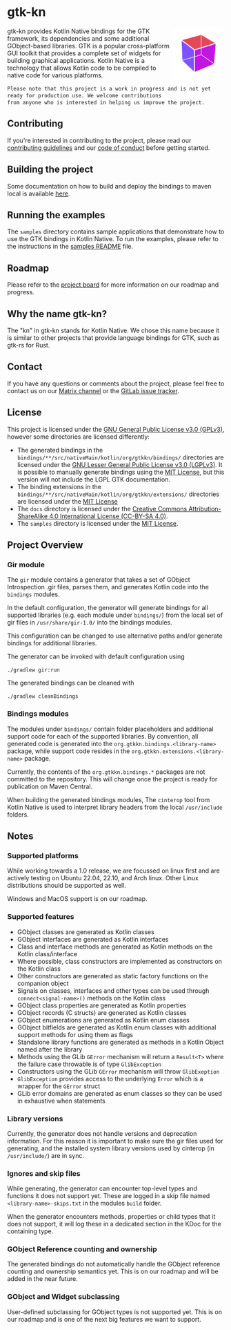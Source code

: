 # gtk-kn

<img src="art/gtk-kn_logo.png" width="120" align="right" hspace="0" />

gtk-kn provides Kotlin Native bindings for the GTK framework, its dependencies and some additional GObject-based libraries.
GTK is a popular cross-platform GUI toolkit that provides a complete set of widgets for building graphical applications.
Kotlin Native is a technology that allows Kotlin code to be compiled to native code for various platforms.

    Please note that this project is a work in progress and is not yet ready for production use. We welcome contributions
    from anyone who is interested in helping us improve the project.

## Contributing

If you're interested in contributing to the project, please read our [contributing guidelines](CONTRIBUTING.md) and
our [code of conduct](CODE_OF_CONDUCT.md) before getting started.

## Building the project

Some documentation on how to build and deploy the bindings to maven local is
available [here](docs/user-guide/deploy-on-mavenlocal.md).

## Running the examples

The `samples` directory contains sample applications that demonstrate how to use the GTK bindings in Kotlin Native. To
run the examples, please refer to the instructions in the [samples README](samples/README.md) file.

## Roadmap

Please refer to the [project board](https://gitlab.com/gtk-kn/gtk-kn/-/boards) for more information on our roadmap and
progress.

## Why the name gtk-kn?

The "kn" in gtk-kn stands for Kotlin Native. We chose this name because it is similar to other projects that provide
language bindings for GTK, such as gtk-rs for Rust.

## Contact

If you have any questions or comments about the project, please feel free to contact us on our
[Matrix channel](https://matrix.to/#/!SDOQvONAYadibQkZBB:matrix.org?via=matrix.org) or the
[GitLab issue tracker](https://gitlab.com/gtk-kn/gtk-kn/-/issues).

## License

This project is licensed under
the [GNU General Public License v3.0 (GPLv3)](https://www.gnu.org/licenses/gpl-3.0.en.html), however some directories
are licensed differently:

- The generated bindings in the `bindings/**/src/nativeMain/kotlin/org/gtkkn/bindings/` directories are licensed under
  the [GNU Lesser General Public License v3.0 (LGPLv3)](https://www.gnu.org/licenses/lgpl-3.0.en.html). It is possible
  to manually generate bindings using the [MIT License](https://opensource.org/licenses/MIT), but this version will not
  include the LGPL GTK documentation.
- The binding extensions in the `bindings/**/src/nativeMain/kotlin/org/gtkkn/extensions/` directories are licensed under
  the [MIT License](https://opensource.org/licenses/MIT)
- The `docs` directory is licensed under
  the [Creative Commons Attribution-ShareAlike 4.0 International License (CC-BY-SA 4.0)](https://creativecommons.org/licenses/by-sa/4.0/).
- The `samples` directory is licensed under the [MIT License](https://opensource.org/licenses/MIT).

## Project Overview

### Gir module

The `gir` module contains a generator that takes a set of GObject Introspection .gir files, parses them, and generates
Kotlin code into the `bindings` modules.


In the default configuration, the generator will generate bindings for all supported libraries (e.g. each module under `bindings/`)
from the local set of gir files in `/usr/share/gir-1.0/` into the bindings modules.

This configuration can be changed to use alternative paths and/or generate bindings for additional libraries.

The generator can be invoked with default configuration using
```shell
./gradlew gir:run
```

The generated bindings can be cleaned with
```shell
./gradlew cleanBindings
```

### Bindings modules

The modules under `bindings/` contain folder placeholders and additional support code for each of the supported libraries.
By convention, all generated code is generated into the `org.gtkkn.bindings.<library-name>` package, while support
code resides in the `org.gtkkn.extensions.<library-name>` package.

Currently, the contents of the `org.gtkkn.bindings.*` packages are not committed to the repository.
This will change once the project is ready for publication on Maven Central.

When building the generated bindings modules, The `cinterop` tool from Kotlin Native is used to interpret library headers
from the local `/usr/include` folders.

## Notes

### Supported platforms

While working towards a 1.0 release, we are focussed on linux first and are actively testing on Ubuntu 22.04, 22.10, and
Arch linux. Other Linux distributions should be supported as well.

Windows and MacOS support is on our roadmap.

### Supported features

* GObject classes are generated as Kotlin classes
* GObject interfaces are generated as Kotlin interfaces
* Class and interface methods are generated as Kotlin methods on the Kotlin class/interface
* Where possible, class constructors are implemented as constructors on the Kotlin class
* Other constructors are generated as static factory functions on the companion object
* Signals on classes, interfaces and other types can be used through `connect<signal-name>()` methods on the Kotlin class
* GObject class properties are generated as Kotlin properties
* GObject records (C structs) are generated as Kotlin classes
* GObject enumerations are generated as Kotlin enum classes
* GObject bitfields are generated as Kotlin enum classes with additional support methods for using them as flags
* Standalone library functions are generated as methods in a Kotlin Object named after the library
* Methods using the GLib `GError` mechanism will return a `Result<T>` where the failure case throwable is of type `GlibException`
* Constructors using the GLib `GError` mechanism will throw `GlibExeption`
* `GlibException` provides access to the underlying `Error` which is a wrapper for the `GError` struct
* GLib error domains are generated as enum classes so they can be used in exhaustive when statements

### Library versions

Currently, the generator does not handle versions and deprecation information. For this reason it is important to make sure
the gir files used for generating, and the installed system library versions used by cinterop (in `/usr/include/`) are in sync.

### Ignores and skip files

While generating, the generator can encounter top-level types and functions it does not support yet. These are logged in a skip
file named `<library-name>-skips.txt` in the modules `build` folder.

When the generator encounters methods, properties or child types that it does not support, it will log these in a dedicated
section in the KDoc for the containing type.

### GObject Reference counting and ownership

The generated bindings do not automatically handle the GObject reference counting and ownership semantics yet.
This is on our roadmap and will be added in the near future.

### GObject and Widget subclassing

User-defined subclassing for GObject types is not supported yet. This is on our roadmap and is one of the next big
features we want to support.
